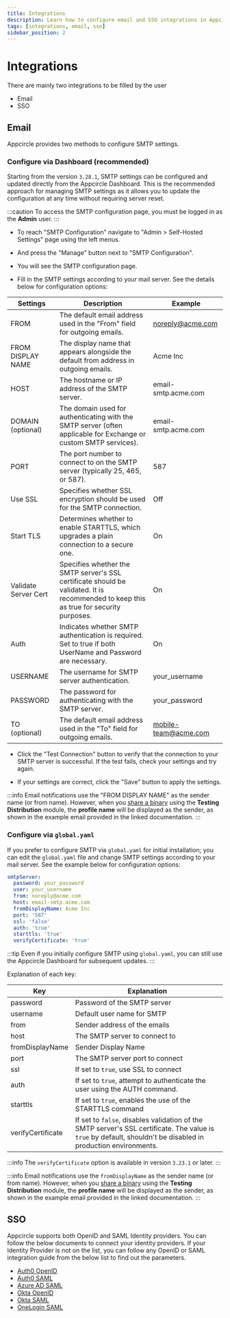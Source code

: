 ```yaml
---
title: Integrations
description: Learn how to configure email and SSO integrations in Appcircle
tags: [integrations, email, sso]
sidebar_position: 2
---
```


# Integrations

There are mainly two integrations to be filled by the user

- Email
- SSO

## Email

Appcircle provides two methods to configure SMTP settings.

### Configure via Dashboard (recommended)

Starting from the version `3.28.1`, SMTP settings can be configured and updated directly from the Appcircle Dashboard. This is the recommended approach for managing SMTP settings as it allows you to update the configuration at any time without requiring server reset.

:::caution
To access the SMTP configuration page, you must be logged in as the **Admin** user.
:::

- To reach "SMTP Configuration" navigate to "Admin > Self-Hosted Settings" page using the left menus.

- And press the "Manage" button next to "SMTP Configuration".

<Screenshot url='https://cdn.appcircle.io/docs/assets/be-6465-smtp-configuration-manage.png' />

- You will see the SMTP configuration page.

<Screenshot url='https://cdn.appcircle.io/docs/assets/be-6465-smtp-configuration-detail.png' />

- Fill in the SMTP settings according to your mail server. See the details below for configuration options:

| Settings | Description | Example |
|----------|-------------|---------|
| FROM | The default email address used in the "From" field for outgoing emails. | noreply@acme.com |
| FROM DISPLAY NAME | The display name that appears alongside the default from address in outgoing emails. | Acme Inc |
| HOST | The hostname or IP address of the SMTP server. | email-smtp.acme.com |
| DOMAIN (optional) | The domain used for authenticating with the SMTP server (often applicable for Exchange or custom SMTP services). | email-smtp.acme.com |
| PORT | The port number to connect to on the SMTP server (typically 25, 465, or 587). | 587 |
| Use SSL | Specifies whether SSL encryption should be used for the SMTP connection. | Off |
| Start TLS | Determines whether to enable STARTTLS, which upgrades a plain connection to a secure one. | On |
| Validate Server Cert | Specifies whether the SMTP server's SSL certificate should be validated. It is recommended to keep this as true for security purposes. | On |
| Auth | Indicates whether SMTP authentication is required. Set to true if both UserName and Password are necessary. | On |
| USERNAME | The username for SMTP server authentication. | your_username |
| PASSWORD | The password for authenticating with the SMTP server. | your_password |
| TO (optional) | The default email address used in the "To" field for outgoing emails. | mobile-team@acme.com | 

- Click the "Test Connection" button to verify that the connection to your SMTP server is successful. If the test fails, check your settings and try again.

<Screenshot url='https://cdn.appcircle.io/docs/assets/be-6465-smtp-configuration-test.png' />

- If your settings are correct, click the "Save" button to apply the settings.

<!-- Cautions: Static Config in Use, Shared Across Organizations -->

:::info
Email notifications use the "FROM DISPLAY NAME" as the sender name (or from name). However, when you [share a binary](https://docs.appcircle.io/testing-distribution/create-or-select-a-distribution-profile#share-binary) using the **Testing Distribution** module, the **profile name** will be displayed as the sender, as shown in the example email provided in the linked documentation.
:::

### Configure via `global.yaml`

If you prefer to configure SMTP via `global.yaml` for initial installation; you can edit the `global.yaml` file and change SMTP settings according to your mail server. See the example below for configuration options:

```yaml
smtpServer:
  password: your_password
  user: your_username
  from: noreply@acme.com
  host: email-smtp.acme.com
  fromDisplayName: Acme Inc
  port: '587'
  ssl: 'false'
  auth: 'true'
  starttls: 'true'
  verifyCertificate: 'true'
```

:::tip
Even if you initially configure SMTP using `global.yaml`, you can still use the Appcircle Dashboard for subsequent updates.
:::

Explanation of each key:

|        Key        |         Explanation         |
|-------------------|-----------------------------|
| password          | Password of the SMTP server |
| username          | Default user name for SMTP |
| from              | Sender address of the emails |
| host              | The SMTP server to connect to |
| fromDisplayName   | Sender Display Name |
| port              | The SMTP server port to connect |
| ssl               | If set to `true`, use SSL to connect |
| auth              | If set to `true`, attempt to authenticate the user using the AUTH command. |
| starttls          | If set to `true`, enables the use of the STARTTLS command |
| verifyCertificate | If set to `false`, disables validation of the SMTP server's SSL certificate. The value is `true` by default, shouldn't be disabled in production environments. |

:::info
The `verifyCertificate` option is available in version `3.23.1` or later.
:::

:::info
Email notifications use the `fromDisplayName` as the sender name (or from name). However, when you [share a binary](https://docs.appcircle.io/testing-distribution/create-or-select-a-distribution-profile#share-binary) using the **Testing Distribution** module, the **profile name** will be displayed as the sender, as shown in the example email provided in the linked documentation.
:::

## SSO

Appcircle supports both OpenID and SAML Identity providers. You can follow the below documents to connect your identity providers. If your Identity Provider is not on the list, you can follow any OpenID or SAML integration guide from the below list to find out the parameters.

- [Auth0 OpenID](https://docs.appcircle.io/account/sso/auth-openid/)
- [Auth0 SAML](https://docs.appcircle.io/account/sso/auth-saml/)
- [Azure AD SAML](https://docs.appcircle.io/account/sso/azure-saml/)
- [Okta OpenID](https://docs.appcircle.io/account/sso/okta-openid/)
- [Okta SAML](https://docs.appcircle.io/account/sso/okta-saml/)
- [OneLogin SAML](https://docs.appcircle.io/account/sso/onelogin-saml/)
